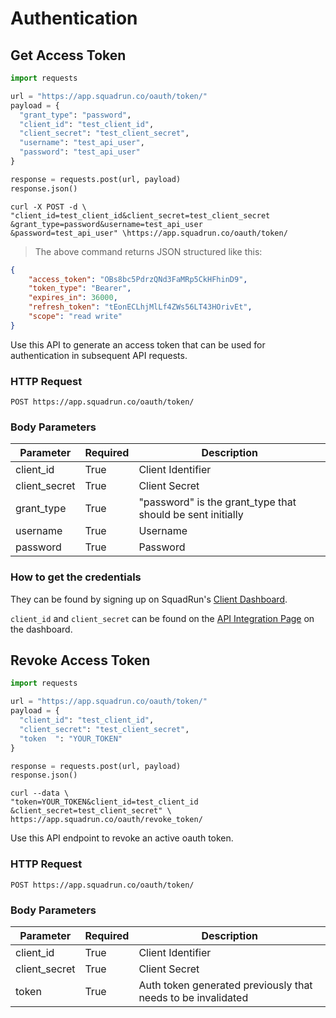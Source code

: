 # Authentication

## Get Access Token

```python
import requests

url = "https://app.squadrun.co/oauth/token/"
payload = {
  "grant_type": "password", 
  "client_id": "test_client_id", 
  "client_secret": "test_client_secret", 
  "username": "test_api_user", 
  "password": "test_api_user"
}

response = requests.post(url, payload)
response.json()
```

```shell
curl -X POST -d \
"client_id=test_client_id&client_secret=test_client_secret
&grant_type=password&username=test_api_user
&password=test_api_user" \https://app.squadrun.co/oauth/token/
```

> The above command returns JSON structured like this:

```json
{
    "access_token": "OBs8bc5PdrzQNd3FaMRp5CkHFhinD9",
    "token_type": "Bearer",
    "expires_in": 36000,
    "refresh_token": "tEonECLhjMlLf4ZWs56LT43HOrivEt",
    "scope": "read write"
}
```

Use this API to generate an access token that can be used for authentication in subsequent API requests.

### HTTP Request

`POST https://app.squadrun.co/oauth/token/`

### Body Parameters

| Parameter   | Required  | Description   |
|---------------  |---------- |------------------------------------------------------------ |
| client_id   | True  | Client Identifier   |
| client_secret   | True  | Client Secret   |
| grant_type  | True  | "password" is the grant_type that should be sent initially  |
| username  | True  | Username  |
| password  | True  | Password  |

### How to get the credentials
They can be found by signing up on SquadRun's [Client Dashboard](https://dashboard/link/itegration).

`client_id` and `client_secret` can be found on the [API Integration Page](https://dashboard/link/itegration) on the dashboard.


## Revoke Access Token

```python
import requests

url = "https://app.squadrun.co/oauth/token/"
payload = {
  "client_id": "test_client_id", 
  "client_secret": "test_client_secret", 
  "token  ": "YOUR_TOKEN"
}

response = requests.post(url, payload)
response.json()
```

```shell
curl --data \
"token=YOUR_TOKEN&client_id=test_client_id
&client_secret=test_client_secret" \
https://app.squadrun.co/oauth/revoke_token/
```

Use this API endpoint to revoke an active oauth token.

### HTTP Request

`POST https://app.squadrun.co/oauth/token/`

### Body Parameters

| Parameter   | Required  | Description   |
|---------------  |---------- |-------------------------------------------------------------- |
| client_id   | True  | Client Identifier   |
| client_secret   | True  | Client Secret   |
| token   | True  | Auth token generated previously that needs to be invalidated  |
